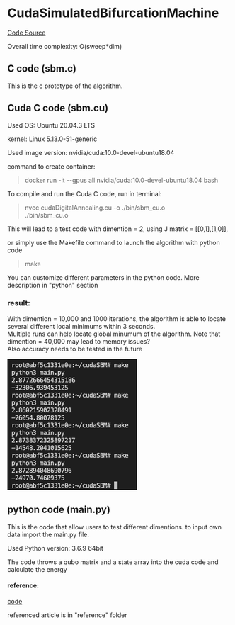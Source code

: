 # CudaSimulatedBifurcationMachine

[Code Source](https://github.com/Shutoparu/CudaSimulatedBifurcationMachine)

Overall time complexity: O(sweep*dim)

## C code (sbm.c)

This is the c prototype of the algorithm.

## Cuda C code (sbm.cu)

Used OS: Ubuntu 20.04.3 LTS

kernel: Linux 5.13.0-51-generic

Used image version: nvidia/cuda:10.0-devel-ubuntu18.04

command to create container: 

> docker run -it --gpus all nvidia/cuda:10.0-devel-ubuntu18.04 bash

To compile and run the Cuda C code, run in terminal:

> nvcc cudaDigitalAnnealing.cu -o ./bin/sbm_cu.o \
> ./bin/sbm_cu.o

This will lead to a test code with dimention = 2, using J matrix = [[0,1],[1,0]],

or simply use the Makefile command to launch the algorithm with python code

> make

You can customize different parameters in the python code. More description in "python" section

### result: 

With dimention = 10,000 and 1000 iterations, the algorithm is able to locate several different local minimums within 3 seconds.\
Multiple runs can help locate global minumum of the algorithm. Note that dimention = 40,000 may lead to memory issues?\
Also accuracy needs to be tested in the future

![result](./images/result.png)

## python code (main.py)

This is the code that allow users to test different dimentions. to input own data import the main.py file.

Used Python version: 3.6.9 64bit

The code throws a qubo matrix and a state array into the cuda code and calculate the energy

#### reference:

[code](https://github.com/bqth29/simulated-bifurcation-algorithm.git)

referenced article is in "reference" folder